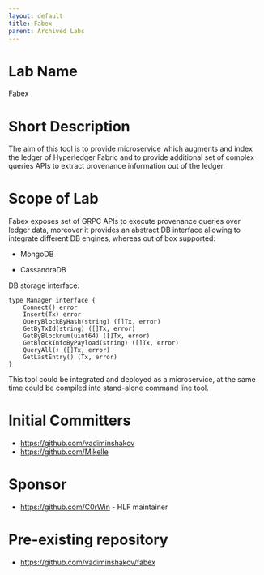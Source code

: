```yaml
---
layout: default
title: Fabex
parent: Archived Labs
---
```

# Lab Name
[Fabex](https://github.com/hyperledger-labs/fabex)

# Short Description
The aim of this tool is to provide microservice which augments and index the ledger of Hyperledger Fabric and to provide additional set of complex queries APIs to extract provenance information out of the ledger.

# Scope of Lab
Fabex exposes set of GRPC APIs to execute provenance queries over ledger data, moreover it provides an abstract DB interface allowing to integrate different DB engines, whereas out of box supported:

   - MongoDB
 
   - CassandraDB

DB storage interface:

```
type Manager interface {
	Connect() error
	Insert(Tx) error
	QueryBlockByHash(string) ([]Tx, error)
	GetByTxId(string) ([]Tx, error)
	GetByBlocknum(uint64) ([]Tx, error)
	GetBlockInfoByPayload(string) ([]Tx, error)
	QueryAll() ([]Tx, error)
	GetLastEntry() (Tx, error)
}
```

This tool could be integrated and deployed as a microservice, at the same time could be compiled into stand-alone command line tool.

# Initial Committers
- https://github.com/vadiminshakov
- https://github.com/Mikelle

# Sponsor
- https://github.com/C0rWin - HLF maintainer 

# Pre-existing repository
- https://github.com/vadiminshakov/fabex
